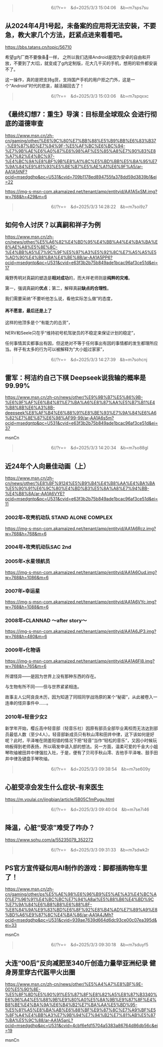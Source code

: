 
>　　　　　　　　6//?r=⭐　&d=2025/3/3 15:04:06　&b=m7sps7su
## 从2024年4月1号起，未备案的应用将无法安装，不要急，教大家几个方法，赶紧点进来看看吧。
https://bbs.tatans.cn/topic/56710

希望g内厂商不要像条🐶一样，
之所以我们选择Android是因为安卓的自由和开放，不要到了大l后，就变成了g内定制版，花大几千买的手机，想用的软件都安装不了。

这一操作，真的是把支持g货，支持国产手机的用户拒之门外，这是一个“Android”时代的悲哀，越活越回去了！

>　　　　　　　　6//?r=⭐　&d=2025/3/3 15:03:06　&b=m7spqxxc
## 《最终幻想7：重生》导演：目标是全球观众 会进行彻底的道德审查
https://www.msn.cn/zh-cn/gaming/other/%E6%9C%80%E7%BB%88%E5%B9%BB%E6%83%B37-%E9%87%8D%E7%94%9F-%E5%AF%BC%E6%BC%94-%E7%9B%AE%E6%A0%87%E6%98%AF%E5%85%A8%E7%90%83%E8%A7%82%E4%BC%97-%E4%BC%9A%E8%BF%9B%E8%A1%8C%E5%BD%BB%E5%BA%95%E7%9A%84%E9%81%93%E5%BE%B7%E5%AE%A1%E6%9F%A5/ar-AA1A5tNF?ocid=msedgdhp&pc=U531&cvid=709b1178ed894755fa378dd59d3839b1&ei=22

https://img-s-msn-com.akamaized.net/tenant/amp/entityid/AA1A5xSM.img?w=768&h=429&m=6

>　　　　　　　　6//?r=⭐　&d=2025/3/3 14:28:22　&b=m7soi9z7
## 如何令人讨厌？以真嗣和祥子为例
https://www.msn.cn/zh-cn/news/other/%E5%A6%82%E4%BD%95%E4%BB%A4%E4%BA%BA%E8%AE%A8%E5%8E%8C-%E4%BB%A5%E7%9C%9F%E5%97%A3%E5%92%8C%E7%A5%A5%E5%AD%90%E4%B8%BA%E4%BE%8B/ar-AA1A5PP6?ocid=msedgntp&pc=U531&cvid=e63f3b2b75b849ade1bcac96af3ce51d&ei=17

庵野秀明对真嗣的塑造是**相对成功**的，而大祥老师则是**纯粹的灾难**。

第一，强调真嗣的**优点**；第二，解释真嗣**缺点的合理性**。

我们需要采纳“不要听他怎么说，看他实际怎么做”的态度，
#### 再不愿意，最后还是上了

这样的他顶多是个“有能力的怂货”，

NERV和Seele只在乎“维持初号机驾驶员的不稳定来保证计划的稳定”，

任何事情其实都事出有因，但这绝对不等于任何事出有因的事情都的发生都理所应当。祥子有太多的行为可以被解释为“大小姐过家家”，

>　　　　　　　　6//?r=⭐　&d=2025/3/3 14:27:39　&b=m7sohcnj
## 雷军：柯洁约自己下棋 Deepseek说我输的概率是99.99%
https://www.msn.cn/zh-cn/news/other/%E9%9B%B7%E5%86%9B-%E6%9F%AF%E6%B4%81%E7%BA%A6%E8%87%AA%E5%B7%B1%E4%B8%8B%E6%A3%8B-deepseek%E8%AF%B4%E6%88%91%E8%BE%93%E7%9A%84%E6%A6%82%E7%8E%87%E6%98%AF99-99/ar-AA1A6s5m?ocid=msedgntp&pc=U531&cvid=e63f3b2b75b849ade1bcac96af3ce51d&ei=37


msnCn

>　　　　　　　　6//?r=⭐　&d=2025/3/3 14:20:34　&b=m7so88gl
## 近24年个人向最佳动画（上）
https://www.msn.cn/zh-cn/news/other/%E8%BF%9124%E5%B9%B4%E4%B8%AA%E4%BA%BA%E5%90%91%E6%9C%80%E4%BD%B3%E5%8A%A8%E7%94%BB-%E4%B8%8A/ar-AA1A6VYE?ocid=msedgntp&pc=U531&cvid=e63f3b2b75b849ade1bcac96af3ce51d&ei=11
### 2002年•攻壳机动队 STAND ALONE COMPLEX
https://img-s-msn-com.akamaized.net/tenant/amp/entityid/AA1A6Rcz.img?w=768&h=768&m=6
### 2004年•攻壳机动队SAC 2nd
### 2005年•水星领航员
https://img-s-msn-com.akamaized.net/tenant/amp/entityid/AA1A6Oud.img?w=768&h=1086&m=6
### 2007年•幸运星
https://img-s-msn-com.akamaized.net/tenant/amp/entityid/AA1A6VYc.img?w=768&h=1088&m=6
### 2008年•CLANNAD ～after story～
https://img-s-msn-com.akamaized.net/tenant/amp/entityid/AA1A6JP3.img?w=768&h=480&m=6
### 2009年•化物语
https://img-s-msn-com.akamaized.net/tenant/amp/entityid/AA1A6Fl8.img?w=768&h=765&m=6

所谓怪异——是因为世界上没有那种东西的存在。

与生物有所不同——但与世界紧紧相连。

故事主人公阿良良木历，因为知道了同班同学战场原的某个“秘密”，从此被卷入一连串的怪异事件中……。
### 2010年•轻音少女2
新学年开始，樱丘高中轻音部（轻音乐社）因原有部员全部毕业离校而无法达到部员最低人数（至少4人）。轻音部新成员只有秋山澪和田井中律，这下该如何是好呢？此时，平泽唯在阴差阳错的情况下把“轻音”当作“轻松的音乐”，又因小时候玩响板得到老师表扬，所以萌发申请入部的想法。另一方面，温柔可爱的千金大小姐琴吹䌷被田井中律强拉入社，于是，便有了贝司手秋山澪、吉他手平泽唯、鼓手田井中律及键盘手琴吹䌷。

>　　　　　　　　6//?r=⭐　&d=2025/3/3 09:38:54　&b=m7se609y
## 心脏受凉会发生什么症状-有来医生
https://m.youlai.cn/jingbian/article/5B05C1mPugu.html

>　　　　　　　　6//?r=⭐　&d=2025/3/3 09:40:04　&b=m7se7i46
## 降温，心脏“受凉”难受了咋办？
https://www.sohu.com/a/55235079_352272

>　　　　　　　　6//?r=⭐　&d=2025/3/3 09:31:33　&b=m7sdwk2r
## PS官方宣传疑似用AI制作的游戏：脚都插购物车里了！
https://www.msn.cn/zh-cn/gaming/other/ps%E5%AE%98%E6%96%B9%E5%AE%A3%E4%BC%A0%E7%96%91%E4%BC%BC%E7%94%A8ai%E5%88%B6%E4%BD%9C%E7%9A%84%E6%B8%B8%E6%88%8F-%E8%84%9A%E9%83%BD%E6%8F%92%E8%B4%AD%E7%89%A9%E8%BD%A6%E9%87%8C%E4%BA%86/ar-AA1A4JMh?ocid=msedgdhp&pc=U531&cvid=939ae7639d664d6dc93ce00c07ea395d&ei=33


msnCn

>　　　　　　　　6//?r=⭐　&d=2025/3/3 09:30:18　&b=m7sduyf5
## 大连“00后”反向减肥至340斤创造力量举亚洲纪录 健身房里穿古代盔甲火出圈
https://www.msn.cn/zh-cn/news/other/%E5%A4%A7%E8%BF%9E-00%E5%90%8E-%E5%8F%8D%E5%90%91%E5%87%8F%E8%82%A5%E8%87%B3340%E6%96%A4%E5%88%9B%E9%80%A0%E5%8A%9B%E9%87%8F%E4%B8%BE%E4%BA%9A%E6%B4%B2%E7%BA%AA%E5%BD%95-%E5%81%A5%E8%BA%AB%E6%88%BF%E9%87%8C%E7%A9%BF%E5%8F%A4%E4%BB%A3%E7%9B%94%E7%94%B2%E7%81%AB%E5%87%BA%E5%9C%88/ar-AA1A5anL?ocid=msedgdhp&pc=U531&cvid=4cbf6efd15704a5383a86764d86db56c&ei=19


msnCn
